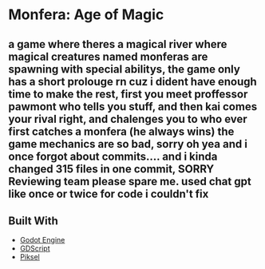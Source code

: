 #  Monfera: Age of Magic

a game where theres a magical river where magical creatures named monferas are spawning with special abilitys,
the game only has a short prolouge rn cuz i dident have enough time to make the rest,
first you meet proffessor pawmont who tells you stuff, and then kai comes your rival right, and chalenges you to who ever first catches a monfera (he always wins)
the game mechanics are so bad, sorry
oh yea and i once forgot about commits.... and i kinda changed 315 files in one commit, SORRY Reviewing team please spare me. 
used chat gpt like once or twice for code i couldn't fix
---

## Built With

- [Godot Engine](https://godotengine.org/)
- [GDScript](https://docs.godotengine.org/en/stable/getting_started/scripting/gdscript/index.html)
- [Piksel](https://www.piskelapp.com/)
